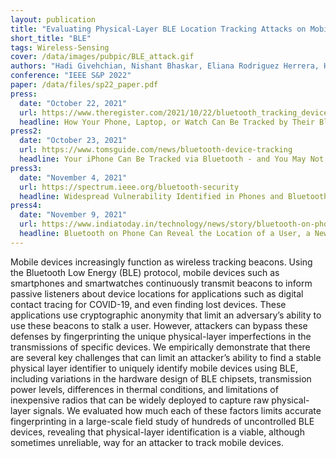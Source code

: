 ```yaml
---
layout: publication
title: "Evaluating Physical-Layer BLE Location Tracking Attacks on Mobile Devices"
short_title: "BLE"
tags: Wireless-Sensing
cover: /data/images/pubpic/BLE_attack.gif
authors: "Hadi Givehchian, Nishant Bhaskar, Eliana Rodriguez Herrera, Héctor Rodrigo López Soto, Christian Dameff, Dinesh Bharadia, Aaron Schulman "
conference: "IEEE S&P 2022"
paper: /data/files/sp22_paper.pdf
press:
  date: "October 22, 2021"
  url: https://www.theregister.com/2021/10/22/bluetooth_tracking_device/
  headline: How Your Phone, Laptop, or Watch Can Be Tracked by Their Bluetooth Transmissions 
press2:
  date: "October 23, 2021"
  url: https://www.tomsguide.com/news/bluetooth-device-tracking
  headline: Your iPhone Can Be Tracked via Bluetooth - and You May Not Be Able to Stop It
press3:
  date: "November 4, 2021"
  url: https://spectrum.ieee.org/bluetooth-security
  headline: Widespread Vulnerability Identified in Phones and Bluetooth Devices
press4:
  date: "November 9, 2021"
  url: https://www.indiatoday.in/technology/news/story/bluetooth-on-phone-can-reveal-the-location-of-a-user-a-new-study-finds-1874760-2021-11-09
  headline: Bluetooth on Phone Can Reveal the Location of a User, a New Study Finds
---
```


Mobile devices increasingly function as wireless tracking beacons. Using the Bluetooth Low Energy (BLE) protocol, mobile devices such as smartphones and smartwatches continuously transmit beacons to inform passive listeners about device locations for applications such as digital contact tracing for COVID-19, and even finding lost devices. These applications use cryptographic anonymity that limit an adversary’s ability to use these beacons to stalk a user. However, attackers can bypass these defenses by fingerprinting the unique physical-layer imperfections in the transmissions of specific devices. We empirically demonstrate that there are several key challenges that can limit an attacker’s ability to find a stable physical layer identifier to uniquely identify mobile devices using BLE, including variations in the hardware design of BLE chipsets, transmission power levels, differences in thermal conditions, and limitations of inexpensive radios that can be widely deployed to capture raw physical-layer signals. We evaluated how much each of these factors limits accurate fingerprinting in a large-scale field study of hundreds of uncontrolled BLE devices, revealing that physical-layer identification is a viable, although sometimes unreliable, way for an attacker to track mobile devices.